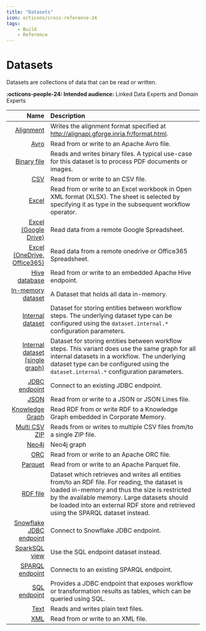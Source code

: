 ```yaml
---
title: "Datasets"
icon: octicons/cross-reference-24
tags:
    - Build
    - Reference
---
```

# Datasets
<!-- This file was generated - DO NOT CHANGE IT MANUALLY -->

Datasets are collections of data that can be read or written.

**:octicons-people-24: Intended audience:** Linked Data Experts and Domain Experts

|         Name | Description              |
|-------------:|:-------------------------|
 | [Alignment](alignment.md) | Writes the alignment format specified at http://alignapi.gforge.inria.fr/format.html. |
 | [Avro](avro.md) | Read from or write to an Apache Avro file. |
 | [Binary file](binaryFile.md) | Reads and writes binary files. A typical use-case for this dataset is to process PDF documents or images. |
 | [CSV](csv.md) | Read from or write to an CSV file. |
 | [Excel](excel.md) | Read from or write to an Excel workbook in Open XML format (XLSX). The sheet is selected by specifying it as type in the subsequent workflow operator. |
 | [Excel (Google Drive)](googlespreadsheet.md) | Read data from a remote Google Spreadsheet. |
 | [Excel (OneDrive, Office365)](office365preadsheet.md) | Read data from a remote onedrive or Office365 Spreadsheet. |
 | [Hive database](Hive.md) | Read from or write to an embedded Apache Hive endpoint. |
 | [In-memory dataset](inMemory.md) | A Dataset that holds all data in-memory. |
 | [Internal dataset](internal.md) | Dataset for storing entities between workflow steps. The underlying dataset type can be configured using the `dataset.internal.*` configuration parameters. |
 | [Internal dataset (single graph)](LocalInternalDataset.md) | Dataset for storing entities between workflow steps. This variant does use the same graph for all internal datasets in a workflow. The underlying dataset type can be configured using the `dataset.internal.*` configuration parameters. |
 | [JDBC endpoint](Jdbc.md) | Connect to an existing JDBC endpoint. |
 | [JSON](json.md) | Read from or write to a JSON or JSON Lines file. |
 | [Knowledge Graph](eccencaDataPlatform.md) | Read RDF from or write RDF to a Knowledge Graph embedded in Corporate Memory. |
 | [Multi CSV ZIP](multiCsv.md) | Reads from or writes to multiple CSV files from/to a single ZIP file. |
 | [Neo4j](neo4j.md) | Neo4j graph |
 | [ORC](orc.md) | Read from or write to an Apache ORC file. |
 | [Parquet](parquet.md) | Read from or write to an Apache Parquet file. |
 | [RDF file](file.md) | Dataset which retrieves and writes all entities from/to an RDF file. For reading, the dataset is loaded in-memory and thus the size is restricted by the available memory. Large datasets should be loaded into an external RDF store and retrieved using the SPARQL dataset instead. |
 | [Snowflake JDBC endpoint](SnowflakeJdbc.md) | Connect to Snowflake JDBC endpoint. |
 | [SparkSQL view](sparkView.md) | Use the SQL endpoint dataset instead. |
 | [SPARQL endpoint](sparqlEndpoint.md) | Connects to an existing SPARQL endpoint. |
 | [SQL endpoint](sqlEndpoint.md) | Provides a JDBC endpoint that exposes workflow or transformation results as tables, which can be queried using SQL. |
 | [Text](text.md) | Reads and writes plain text files. |
 | [XML](xml.md) | Read from or write to an XML file. |
